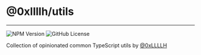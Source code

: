 # @0xllllh/utils

---
<p>
    <img alt="NPM Version" src="https://img.shields.io/npm/v/%400xllllh%2Futils" />
    <img alt="GitHub License" src="https://img.shields.io/github/license/0xLLLLH/utils"/>
</p>

Collection of opinionated common TypeScript utils by [@0xLLLLH](https://github.com/0xLLLLH)
